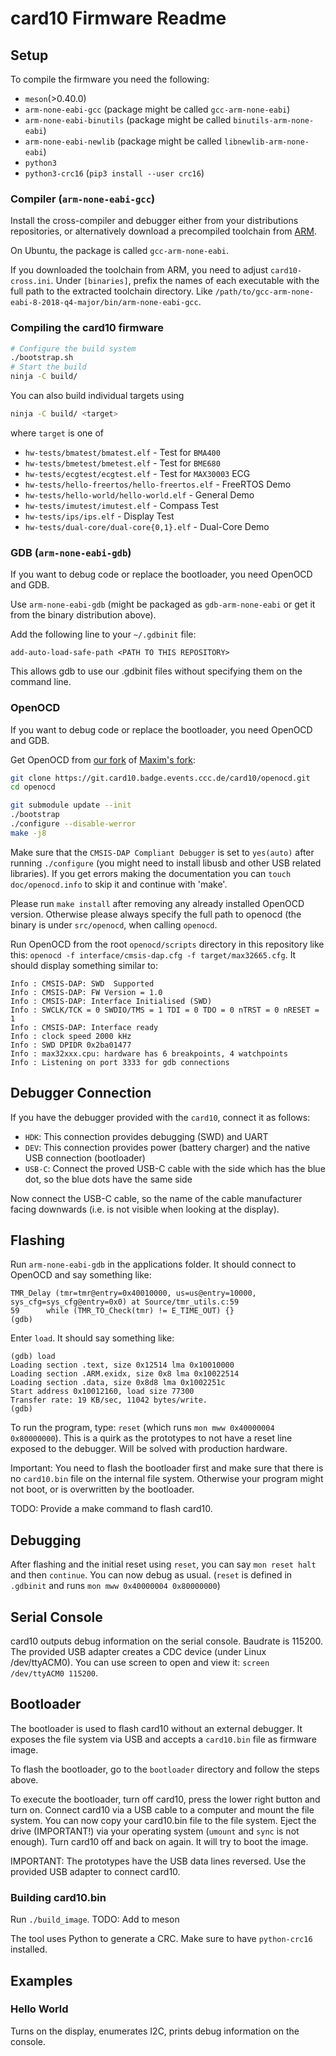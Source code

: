 # card10 Firmware Readme

## Setup
To compile the firmware you need the following:

- `meson`(>0.40.0)
- `arm-none-eabi-gcc` (package might be called `gcc-arm-none-eabi`)
- `arm-none-eabi-binutils` (package might be called `binutils-arm-none-eabi`)
- `arm-none-eabi-newlib` (package might be called `libnewlib-arm-none-eabi`)
- `python3`
- `python3-crc16` (`pip3 install --user crc16`)

### Compiler (`arm-none-eabi-gcc`)
Install the cross-compiler and debugger either from your distributions repositories, or alternatively download a precompiled toolchain from [ARM](https://developer.arm.com/tools-and-software/open-source-software/developer-tools/gnu-toolchain/gnu-rm/downloads).

On Ubuntu, the package is called `gcc-arm-none-eabi`.

If you downloaded the toolchain from ARM, you need to adjust `card10-cross.ini`.  Under `[binaries]`, prefix the names of each executable with the full path to the extracted toolchain directory.  Like `/path/to/gcc-arm-none-eabi-8-2018-q4-major/bin/arm-none-eabi-gcc`.

### Compiling the card10 firmware
```bash
# Configure the build system
./bootstrap.sh
# Start the build
ninja -C build/
```

You can also build individual targets using
```bash
ninja -C build/ <target>
```

where `target` is one of
  - `hw-tests/bmatest/bmatest.elf` - Test for `BMA400`
  - `hw-tests/bmetest/bmetest.elf` - Test for `BME680`
  - `hw-tests/ecgtest/ecgtest.elf` - Test for `MAX30003` ECG
  - `hw-tests/hello-freertos/hello-freertos.elf` - FreeRTOS Demo
  - `hw-tests/hello-world/hello-world.elf` - General Demo
  - `hw-tests/imutest/imutest.elf` - Compass Test
  - `hw-tests/ips/ips.elf` - Display Test
  - `hw-tests/dual-core/dual-core{0,1}.elf` - Dual-Core Demo

### GDB (`arm-none-eabi-gdb`)

If you want to debug code or replace the bootloader, you need OpenOCD and GDB.

Use `arm-none-eabi-gdb` (might be packaged as `gdb-arm-none-eabi` or get it from the binary distribution above).

Add the following line to your `~/.gdbinit` file:
```
add-auto-load-safe-path <PATH TO THIS REPOSITORY>
```
This allows gdb to use our .gdbinit files without specifying them on the command line.


### OpenOCD
If you want to debug code or replace the bootloader, you need OpenOCD and GDB.

Get OpenOCD from [our fork](https://git.card10.badge.events.ccc.de/card10/openocd) of [Maxim's fork](https://github.com/maximmbed/openocd):

```bash
git clone https://git.card10.badge.events.ccc.de/card10/openocd.git
cd openocd

git submodule update --init
./bootstrap
./configure --disable-werror
make -j8
```

Make sure that the `CMSIS-DAP Compliant Debugger` is set to `yes(auto)` after running `./configure` (you might need to install libusb and other USB related libraries).
If you get errors making the documentation you can `touch doc/openocd.info` to skip it and continue with 'make'.

Please run `make install` after removing any already installed OpenOCD version. Otherwise please always specify the full path to openocd (the binary is under `src/openocd`, when calling `openocd`.

Run OpenOCD from the root `openocd/scripts` directory in this repository like this: `openocd -f interface/cmsis-dap.cfg -f target/max32665.cfg`. It should display something similar to:

```
Info : CMSIS-DAP: SWD  Supported
Info : CMSIS-DAP: FW Version = 1.0
Info : CMSIS-DAP: Interface Initialised (SWD)
Info : SWCLK/TCK = 0 SWDIO/TMS = 1 TDI = 0 TDO = 0 nTRST = 0 nRESET = 1
Info : CMSIS-DAP: Interface ready
Info : clock speed 2000 kHz
Info : SWD DPIDR 0x2ba01477
Info : max32xxx.cpu: hardware has 6 breakpoints, 4 watchpoints
Info : Listening on port 3333 for gdb connections

```

## Debugger Connection
If you have the debugger provided with the `card10`, connect it as follows:
  - `HDK`: This connection provides debugging (SWD) and UART
  - `DEV`: This connection provides power (battery charger) and the native USB connection (bootloader)
  - `USB-C`: Connect the proved USB-C cable with the side which has the blue dot, so the blue dots have the same side

Now connect the USB-C cable, so the name of the cable manufacturer facing downwards (i.e. is not visible when looking at the display).

## Flashing
Run `arm-none-eabi-gdb` in the applications folder. It should connect to OpenOCD and say something like:
```
TMR_Delay (tmr=tmr@entry=0x40010000, us=us@entry=10000, sys_cfg=sys_cfg@entry=0x0) at Source/tmr_utils.c:59
59	    while (TMR_TO_Check(tmr) != E_TIME_OUT) {}
(gdb) 
```

Enter `load`. It should say something like:
```
(gdb) load
Loading section .text, size 0x12514 lma 0x10010000
Loading section .ARM.exidx, size 0x8 lma 0x10022514
Loading section .data, size 0x8d8 lma 0x1002251c
Start address 0x10012160, load size 77300
Transfer rate: 19 KB/sec, 11042 bytes/write.
(gdb)
```

To run the program, type: `reset` (which runs `mon mww 0x40000004 0x80000000`). This is a quirk as the prototypes to not have a reset line exposed to the debugger. Will be solved with production hardware.

Important: You need to flash the bootloader first and make sure that there is no `card10.bin` file on the internal file system. Otherwise your program might not boot, or is overwritten by the bootloader.

TODO: Provide a make command to flash card10.

## Debugging
After flashing and the initial reset using `reset`, you can say `mon reset halt` and then `continue`. You can now debug as usual.
(`reset` is defined in `.gdbinit` and runs `mon mww 0x40000004 0x80000000`)

## Serial Console
card10 outputs debug information on the serial console. Baudrate is 115200. The provided USB adapter creates a CDC device (under Linux /dev/ttyACM0). You can use screen to open and view it: `screen /dev/ttyACM0 115200`.


## Bootloader
The bootloader is used to flash card10 without an external debugger. It exposes the file system via USB and accepts a `card10.bin` file as firmware image.

To flash the bootloader, go to the `bootloader` directory and follow the steps above.

To execute the bootloader, turn off card10, press the lower right button and turn on. Connect card10 via a USB cable to a computer and mount the file system. You can now copy your card10.bin file to the file system. Eject the drive (IMPORTANT!) via your operating system (`umount` and `sync` is not enough). Turn card10 off and back on again. It will try to boot the image.

IMPORTANT: The prototypes have the USB data lines reversed. Use the provided USB adapter to connect card10.

### Building card10.bin
Run `./build_image`. TODO: Add to meson

The tool uses Python to generate a CRC. Make sure to have `python-crc16` installed.

## Examples
### Hello World
Turns on the display, enumerates I2C, prints debug information on the console.

